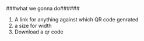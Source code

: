 ###what we gonna do######
1. A link for anything against which QR code genrated
2. a size for width
2. Download a qr code